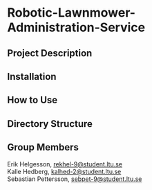# Robotic-Lawnmower-Administration-Service

## Project Description

## Installation 


## How to Use


## Directory Structure


## Group Members
Erik Helgesson,       rekhel-9@student.ltu.se <br>
Kalle Hedberg,        kalhed-2@student.ltu.se <br>
Sebastian Pettersson, sebpet-9@student.ltu.se <br>